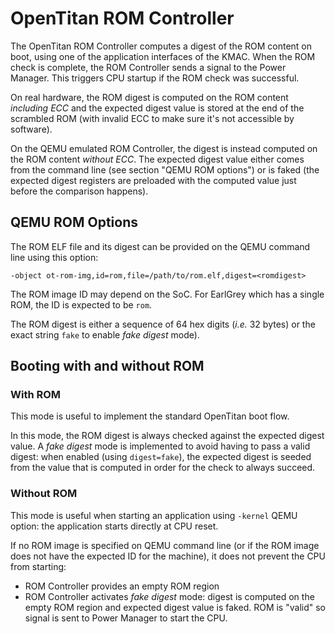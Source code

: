 # OpenTitan ROM Controller

The OpenTitan ROM Controller computes a digest of the ROM content on boot, using one of the
application interfaces of the KMAC. When the ROM check is complete, the ROM Controller sends a
signal to the Power Manager. This triggers CPU startup if the ROM check was successful.

On real hardware, the ROM digest is computed on the ROM content _including ECC_ and the expected
digest value is stored at the end of the scrambled ROM (with invalid ECC to make sure it's not
accessible by software).

On the QEMU emulated ROM Controller, the digest is instead computed on the ROM content _without
ECC_. The expected digest value either comes from the command line (see section "QEMU ROM options")
or is faked (the expected digest registers are preloaded with the computed value just before the
comparison happens).

## QEMU ROM Options

The ROM ELF file and its digest can be provided on the QEMU command line using this option:

```
-object ot-rom-img,id=rom,file=/path/to/rom.elf,digest=<romdigest>
```

The ROM image ID may depend on the SoC. For EarlGrey which has a single ROM, the ID is expected to
be `rom`.

The ROM digest is either a sequence of 64 hex digits (_i.e._ 32 bytes) or the exact string `fake` to
enable _fake digest_ mode).

## Booting with and without ROM

### With ROM

This mode is useful to implement the standard OpenTitan boot flow.

In this mode, the ROM digest is always checked against the expected digest value. A _fake digest_
mode is implemented to avoid having to pass a valid digest: when enabled (using `digest=fake`), the
expected digest is seeded from the value that is computed in order for the check to always succeed.

### Without ROM

This mode is useful when starting an application using `-kernel` QEMU option: the application starts
directly at CPU reset.

If no ROM image is specified on QEMU command line (or if the ROM image does not have the expected ID
for the machine), it does not prevent the CPU from starting:
- ROM Controller provides an empty ROM region
- ROM Controller activates _fake digest_ mode: digest is computed on the empty ROM region and
  expected digest value is faked. ROM is "valid" so signal is sent to Power Manager to start the
CPU.
